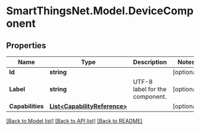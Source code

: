 # SmartThingsNet.Model.DeviceComponent
## Properties

Name | Type | Description | Notes
------------ | ------------- | ------------- | -------------
**Id** | **string** |  | [optional] 
**Label** | **string** | UTF-8 label for the component. | [optional] 
**Capabilities** | [**List&lt;CapabilityReference&gt;**](CapabilityReference.md) |  | [optional] 

[[Back to Model list]](../README.md#documentation-for-models) [[Back to API list]](../README.md#documentation-for-api-endpoints) [[Back to README]](../README.md)

